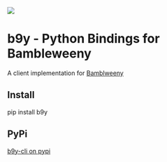 ![](https://raw.githubusercontent.com/u1i/bambleweeny/master/img/bwy2.png)

# b9y - Python Bindings for Bambleweeny

A client implementation for [Bamblweeny](https://github.com/u1i/bambleweeny)

## Install
pip install b9y


## PyPi

[b9y-cli on pypi](https://pypi.org/project/b9y/)
